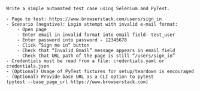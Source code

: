	Write a simple automated test case using Selenium and PyTest.
 
	- Page to test: https://www.browserstack.com/users/sign_in
	- Scenario (negative): Login attempt with invalid e-mail format:
		- Open page
		- Enter email in invalid format into email field- test_user
		- Enter password into password - 12345678
		- Click “Sign me in” button
		- Check that “Invalid Email” message appears in email field
		- Check that URL path of the page is still “/users/sign_in”
	- Credentials must be read from a file: credentials.yaml or credentials.json
	- (Optional) Usage of PyTest fixtures for setup/teardown is encouraged
	- (Optional) Provide base URL as a CLI option to pytest
	(pytest --base_page_url https://www.browserstack.com)